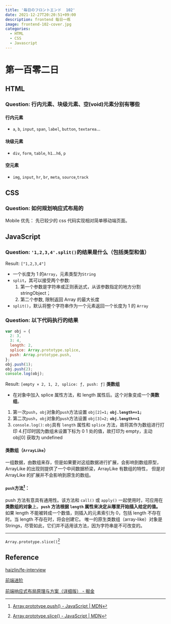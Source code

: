 ```yaml
---
title: '毎日のフロントエンド  102'
date: 2021-12-27T20:20:51+09:00
description: frontend 每日一练
image: frontend-102-cover.jpg
categories:
  - HTML
  - CSS
  - Javascript
---
```


# 第一百零二日

## HTML

### **Question:** 行内元素、块级元素、空(void)元素分别有哪些

#### 行内元素

- `a`, `b`, `input`, `span`, `label`, `button`, `textarea`...

#### 块级元素

- `div`, `form`, `table`, `h1`...`h6`, `p`

#### 空元素

- `img`, `input`, `hr`, `br`, `meta`, `source`,`track`

## CSS

### **Question:** 如何规划响应式布局的

Mobile 优先： 先已较少的 css 代码实现相对简单移动端页面。

## JavaScript

### **Question:** `'1,2,3,4'.split()`的结果是什么（包括类型和值）

Result: `["1,2,3,4"]`

- 一个长度为 1 的`Array`，元素类型为`String`
- `split`，其可以接受两个参数:
  1. 第一个参数是字符串或正则表达式，从该参数指定的地方分割 stringObject；
  2. 第二个参数, 限制返回 Array 的最大长度
- `split()`，默认将整个字符串作为一个元素返回一个长度为 1 的 `Array`

### **Question:** 以下代码执行的结果

```js
var obj = {
  2: 3,
  3: 4,
  length: 2,
  splice: Array.prototype.splice,
  push: Array.prototype.push,
};
obj.push(1);
obj.push(2);
console.log(obj);
```

Result: `[empty × 2, 1, 2, splice: ƒ, push: ƒ]` **类数组**

- 在对象中加入 splice 属性方法，和 length 属性后。这个对象变成一个**类数组**。

1. 第一次`push`，`obj`对象的`push`方法设置 `obj[2]=1;` **`obj.length+=1;`**
2. 第二次`push`，`obj`对象的`push`方法设置 `obj[3]=2;` **`obj.length+=1`**
3. `console.log()`: `obj`具有 `length` 属性和 `splice` 方法，故将其作为数组进行打印 4.打印时因为数组未设置下标为 0 1 处的值，故打印为 empty，主动 obj[0] 获取为 undefined

#### 类数组（`ArrayLike`）

一组数据，由数组来存，但是如果要对这组数据进行扩展，会影响到数组原型，ArrayLike 的出现则提供了一个中间数据桥梁，ArrayLike 有数组的特性， 但是对 ArrayLike 的扩展并不会影响到原生的数组。

#### `push`方法[^1]：

push 方法有意具有通用性。该方法和 `call()` 或 `apply()` 一起使用时，可应用在**类数组的对象**上。**`push` 方法根据 `length` 属性来决定从哪里开始插入给定的值。** 如果 length 不能被转成一个数值，则插入的元素索引为 0，包括 length 不存在时。当 length 不存在时，将会创建它。 唯一的原生类数组（array-like）对象是 Strings，尽管如此，它们并不适用该方法，因为字符串是不可改变的。

---

`Array.prototype.slice()`[^2]

[^1]: [Array.prototype.push() - JavaScript | MDN](https://developer.mozilla.org/zh-CN/docs/Web/JavaScript/Reference/Global_Objects/Array/push#description)
[^2]: [Array.prototype.slice() - JavaScript | MDN](https://developer.mozilla.org/zh-CN/docs/Web/JavaScript/Reference/Global_Objects/Array/slice)

## Reference

[haizlin/fe-interview](https://github.com/haizlin/fe-interview)

[前端进阶](https://muyiy.cn/)

[前端响应式布局原理与方案（详细版） - 掘金](https://juejin.cn/post/6844903814332432397)
